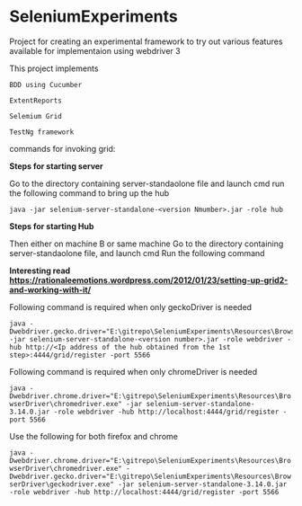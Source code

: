 # SeleniumExperiments


Project for creating an experimental framework to try out various features available for implementaion using webdriver 3
 
This project implements

`BDD using Cucumber`

`ExtentReports`

`Selemium Grid`

`TestNg framework`

commands for invoking grid:

**Steps for starting server**

Go to the directory containing server-standaolone file and launch cmd
run the following command to bring up the hub

    java -jar selenium-server-standalone-<version Nmumber>.jar -role hub

**Steps for starting Hub**

Then either on machine B or same machine Go to the directory containing server-standaolone file, and launch cmd
Run the following command


    
**Interesting read
    https://rationaleemotions.wordpress.com/2012/01/23/setting-up-grid2-and-working-with-it/**

Following command is required when only geckoDriver is needed

    java -Dwebdriver.gecko.driver="E:\gitrepo\SeleniumExperiments\Resources\BrowserDriver\geckodriver.exe" -jar selenium-server-standalone-<version number>.jar -role webdriver -hub http://<Ip address of the hub obtained from the 1st step>:4444/grid/register -port 5566

Following command is required when only chromeDriver is needed

`java -Dwebdriver.chrome.driver="E:\gitrepo\SeleniumExperiments\Resources\BrowserDriver\chromedriver.exe" -jar selenium-server-standalone-3.14.0.jar -role webdriver -hub http://localhost:4444/grid/register -port 5566`

Use the following for both firefox and chrome

`java -Dwebdriver.chrome.driver="E:\gitrepo\SeleniumExperiments\Resources\BrowserDriver\chromedriver.exe" -Dwebdriver.gecko.driver="E:\gitrepo\SeleniumExperiments\Resources\BrowserDriver\geckodriver.exe" -jar selenium-server-standalone-3.14.0.jar -role webdriver -hub http://localhost:4444/grid/register -port 5566 `